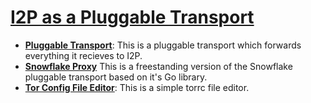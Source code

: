 # [I2P as a Pluggable Transport](/)

- **[Pluggable Transport](/i2p-pt/)**: This is a pluggable transport which forwards
everything it recieves to I2P.
- **[Snowflake Proxy](/blizzard/)** This is a freestanding version of the Snowflake
pluggable transport based on it's Go library.
- **[Tor Config File Editor](/torrc/)**: This is a simple torrc file editor.
